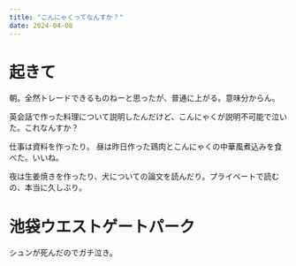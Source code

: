 ```yaml
---
title: "こんにゃくってなんすか？"
date: 2024-04-08
---
```


# 起きて

朝。全然トレードできるものねーと思ったが、普通に上がる。意味分からん。

英会話で作った料理について説明したんだけど、こんにゃくが説明不可能で泣いた。これなんすか？

仕事は資料を作ったり。
昼は昨日作った鶏肉とこんにゃくの中華風煮込みを食べた。いいね。

夜は生姜焼きを作ったり、犬についての論文を読んだり。プライベートで読むの、本当に久しぶり。

# 池袋ウエストゲートパーク
シュンが死んだのでガチ泣き。